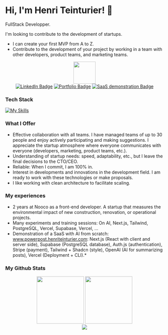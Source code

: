 # Hi, I'm Henri Teinturier! 👋 
FullStack Developper.

I'm looking to contribute to the development of startups. 
- I can create your first MVP from A to Z.
- Contribute to the development of your project by working in a team with other developers, product teams, and marketing teams.

<div id="header" align="center">
  <img src="https://cdn-icons-png.flaticon.com/512/5072/5072860.png" width="70"/>
  
</div>
<div id="badges" align"center">
  <div align="center">
  <a  href="https://www.linkedin.com/in/henri-teinturier/"><img src="https://img.shields.io/badge/LinkedIn-blue?logo=linkedin&logoColor=white" alt="LinkedIn Badge"/></a>
  <a  href="https://www.henriteinturier.com"><img img src="https://img.shields.io/badge/Portfolio-3b82f6" alt="Portfolio Badge"/></a>
  <a  href="https://www.powerpost.henriteinturier.com"><img src="https://img.shields.io/badge/Sass%20Demonstration-8b5cf6" alt="SaaS demonstration Badge"/></a>
  </div>
</div>

### Tech Stack
[![My Skills](https://skillicons.dev/icons?i=nextjs,react,ts,tailwind,redux,ai,nodejs,prisma,supabase,git)](https://skillicons.dev)

### What I Offer

- Effective collaboration with all teams. I have managed teams of up to 30 people and enjoy actively participating and making suggestions. I appreciate the startup atmosphere where everyone communicates with everyone (developers, marketing, product teams, etc.).
- Understanding of startup needs: speed, adaptability, etc., but I leave the final decisions to the CTO/CEO.
- Reliable: When I commit, I am 100% in.
- Interest in developments and innovations in the development field. I am ready to work with these technologies or make proposals.
- I like working with clean architecture to facilitate scaling.

### My experiences
- 2 years at Nooco as a front-end developer. A startup that measures the environmental impact of new construction, renovation, or operational projects.
- Many experiments and training sessions: On AI, Next.js, Tailwind, PostgreSQL, Vercel, Supabase, Vercel, ...
- Demonstration of a SaaS with AI from scratch: www.powerpost.henriteinturier.com: Next.js (React with client and server side), Supabase (PostgreSQL database), Auth.js (authentication), Stripe (payment), Tailwind + Shadcn (style), OpenAI (AI for summarizing posts), Vercel (Deployment + CLI).*

### My Github Stats
<div align="center"  >
  <img src="https://github-readme-streak-stats.herokuapp.com?user=HenriTeinturier&theme=tokyonight" height="150px" />
  <img src="https://github-readme-stats.vercel.app/api/top-langs/?username=anuraghazra&hide=javascript,html&layout=compact"  height="150px"  />
</div>
<div align="center">
  <img src="https://github-readme-stats-git-master-henri-teinturiers-projects.vercel.app/api?show=reviews,discussions_started,discussions_answered&username=HenriTeinturier&theme=tokyonight&show_icons=true&rank_icon=github&hide_border=true&count_private=true"/>
  
  </div>
</div>






<!---
HenriTeinturier/HenriTeinturier is a ✨ special ✨ repository because its `README.md` (this file) appears on your GitHub profile.
You can click the Preview link to take a look at your changes.
--->
